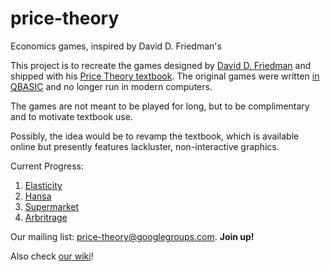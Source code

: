 # price-theory
Economics games, inspired by David D. Friedman's

This project is to recreate the games designed by [David D. Friedman](https://en.wikipedia.org/wiki/David_D._Friedman) and shipped with his [Price Theory textbook](http://www.daviddfriedman.com/Academic/Price_Theory/PThy_ToC.html). The original games were written [in QBASIC](http://www.daviddfriedman.com/Living_Paper/living_paper.htm) and no longer run in modern computers.

The games are not meant to be played for long, but to be complimentary and to motivate textbook use.

Possibly, the idea would be to revamp the textbook, which is available online but presently features lackluster, non-interactive graphics.

Current Progress:

1. [Elasticity](https://rawgit.com/rpmcruz/price-theory/master/elasticity/elasticity.html)
2. [Hansa](https://rawgit.com/rpmcruz/price-theory/master/hansa/hansa.html)
3. [Supermarket](https://rawgit.com/rpmcruz/price-theory/master/supermarket/supermarket.html)
4. [Arbritrage](https://rawgit.com/rpmcruz/price-theory/master/arbritrage/arbritrage.html)

Our mailing list: [price-theory@googlegroups.com](https://groups.google.com/d/forum/price-theory). **Join up!**

Also check [our wiki](https://github.com/rpmcruz/price-theory/wiki)!
